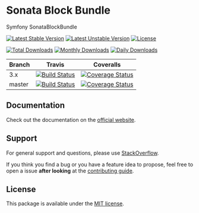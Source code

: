 # Sonata Block Bundle

Symfony SonataBlockBundle

[![Latest Stable Version](https://poser.pugx.org/sonata-project/block-bundle/v/stable)](https://packagist.org/packages/sonata-project/block-bundle)
[![Latest Unstable Version](https://poser.pugx.org/sonata-project/block-bundle/v/unstable)](https://packagist.org/packages/sonata-project/block-bundle)
[![License](https://poser.pugx.org/sonata-project/block-bundle/license)](https://packagist.org/packages/sonata-project/block-bundle)

[![Total Downloads](https://poser.pugx.org/sonata-project/block-bundle/downloads)](https://packagist.org/packages/sonata-project/block-bundle)
[![Monthly Downloads](https://poser.pugx.org/sonata-project/block-bundle/d/monthly)](https://packagist.org/packages/sonata-project/block-bundle)
[![Daily Downloads](https://poser.pugx.org/sonata-project/block-bundle/d/daily)](https://packagist.org/packages/sonata-project/block-bundle)

Branch | Travis | Coveralls |
------ | ------ | --------- |
3.x   | [![Build Status][travis_stable_badge]][travis_stable_link]     | [![Coverage Status][coveralls_stable_badge]][coveralls_stable_link]     |
master | [![Build Status][travis_unstable_badge]][travis_unstable_link] | [![Coverage Status][coveralls_unstable_badge]][coveralls_unstable_link] |

## Documentation

Check out the documentation on the [official website](https://sonata-project.org/bundles/block).

## Support

For general support and questions, please use [StackOverflow](http://stackoverflow.com/questions/tagged/sonata).

If you think you find a bug or you have a feature idea to propose, feel free to open a issue
**after looking** at the [contributing guide](CONTRIBUTING.md).

## License

This package is available under the [MIT license](LICENSE).

[travis_stable_badge]: https://travis-ci.org/sonata-project/SonataBlockBundle.svg?branch=3.x
[travis_stable_link]: https://travis-ci.org/sonata-project/SonataBlockBundle
[travis_unstable_badge]: https://travis-ci.org/sonata-project/SonataBlockBundle.svg?branch=master
[travis_unstable_link]: https://travis-ci.org/sonata-project/SonataBlockBundle

[coveralls_stable_badge]: https://coveralls.io/repos/github/sonata-project/SonataBlockBundle/badge.svg?branch=3.x
[coveralls_stable_link]: https://coveralls.io/github/sonata-project/SonataBlockBundle?branch=3.x
[coveralls_unstable_badge]: https://coveralls.io/repos/github/sonata-project/SonataBlockBundle/badge.svg?branch=master
[coveralls_unstable_link]: https://coveralls.io/github/sonata-project/SonataBlockBundle?branch=master
